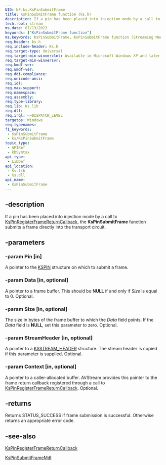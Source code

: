 ```yaml
---
UID: NF:ks.KsPinSubmitFrame
title: KsPinSubmitFrame function (ks.h)
description: If a pin has been placed into injection mode by a call to KsPinRegisterFrameReturnCallback, the KsPinSubmitFrame function submits a frame directly into the transport circuit.
tech.root: stream
ms.date: 07/13/2022
keywords: ["KsPinSubmitFrame function"]
ms.keywords: KsPinSubmitFrame, KsPinSubmitFrame function [Streaming Media Devices], avfunc_ce7c4c71-c404-4061-a2e5-b9f4c15df4a2.xml, ks/KsPinSubmitFrame, stream.kspinsubmitframe
req.header: ks.h
req.include-header: Ks.h
req.target-type: Universal
req.target-min-winverclnt: Available in Microsoft Windows XP and later operating systems and DirectX 8.0 and later DirectX versions.
req.target-min-winversvr: 
req.kmdf-ver: 
req.umdf-ver: 
req.ddi-compliance: 
req.unicode-ansi: 
req.idl: 
req.max-support: 
req.namespace: 
req.assembly: 
req.type-library: 
req.lib: Ks.lib
req.dll: 
req.irql: <=DISPATCH_LEVEL
targetos: Windows
req.typenames: 
f1_keywords:
 - KsPinSubmitFrame
 - ks/KsPinSubmitFrame
topic_type:
 - APIRef
 - kbSyntax
api_type:
 - LibDef
api_location:
 - Ks.lib
 - Ks.dll
api_name:
 - KsPinSubmitFrame
---
```


## -description

If a pin has been placed into injection mode by a call to [KsPinRegisterFrameReturnCallback](./nf-ks-kspinregisterframereturncallback.md), the **KsPinSubmitFrame** function submits a frame directly into the transport circuit.

## -parameters

### -param Pin [in]

A pointer to the [KSPIN](./ns-ks-_kspin.md) structure on which to submit a frame.

### -param Data [in, optional]

A pointer to a frame buffer. This should be **NULL** if and only if *Size* is equal to 0. Optional.

### -param Size [in, optional]

The size in bytes of the frame buffer to which the *Data* field points. If the *Data* field is **NULL**, set this parameter to zero. Optional.

### -param StreamHeader [in, optional]

A pointer to a [KSSTREAM_HEADER](./ns-ks-ksstream_header.md) structure. The stream header is copied if this parameter is supplied. Optional.

### -param Context [in, optional]

A pointer to a caller-allocated buffer. AVStream provides this pointer to the frame return callback registered through a call to [KsPinRegisterFrameReturnCallback](./nf-ks-kspinregisterframereturncallback.md). Optional.

## -returns

Returns STATUS_SUCCESS if frame submission is successful. Otherwise returns an appropriate error code.

## -see-also

[KsPinRegisterFrameReturnCallback](./nf-ks-kspinregisterframereturncallback.md)

[KsPinSubmitFrameMdl](./nf-ks-kspinsubmitframemdl.md)